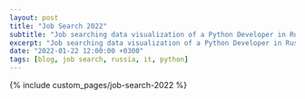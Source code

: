 ```yaml
---
layout: post
title: "Job Search 2022"
subtitle: "Job searching data visualization of a Python Developer in Russia"
excerpt: "Job searching data visualization of a Python Developer in Russia in 2022"
date: "2022-01-22 12:00:00 +0300"
tags: [blog, job search, russia, it, python]
---
```


{% include custom_pages/job-search-2022 %}
